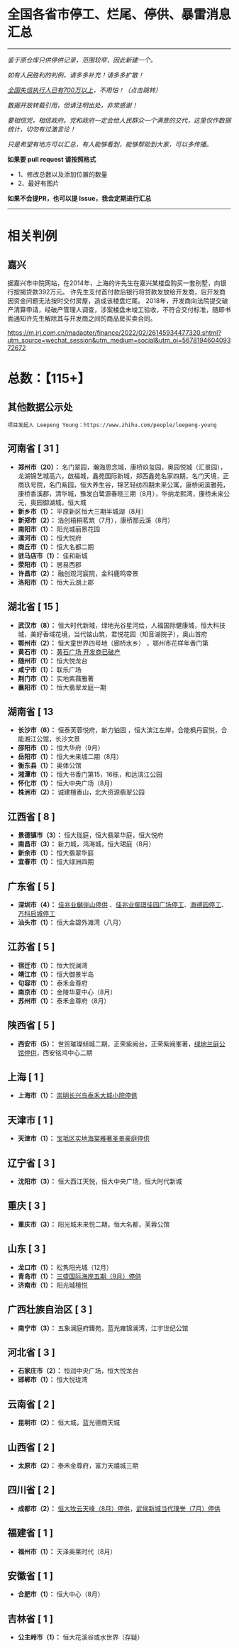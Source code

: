 # 全国各省市停工、烂尾、停供、暴雷消息汇总

***
*鉴于原仓库只供停供记录，范围较窄，因此新建一个。*

*如有人民胜利的判例，请多多补充！请多多扩散！*

*[全国失信执行人已有700万以上](http://zxgk.court.gov.cn/ '失信')，不用怕！（点击跳转）*

*数据开放转载引用，但请注明出处，非常感谢！*  

*要相信党，相信政府。党和政府一定会给人民群众一个满意的交代，这里仅作数据统计，切勿有过激言论！*

*只是希望有地方可以汇总，有人能够看到，能够帮助到大家，可以多传播。*

**如果要 pull request 请按照格式**  
- 1、修改总数以及添加位置的数量  
- 2、最好有图片  

**如果不会提PR，也可以提 Issue，我会定期进行汇总**

***
# 相关判例

## 嘉兴

据嘉兴市中院网站，在2014年，上海的许先生在嘉兴某楼盘购买一套别墅，向银行按揭贷款392万元。
许先生支付首付款后银行将贷款发放给开发商，后开发商因资金问题无法按时交付房屋，造成该楼盘烂尾。
2018年，开发商向法院提交破产清算申请，经破产管理人调查，涉案楼盘未竣工验收，不符合交付标准，随即书面通知许先生解除其与开发商之间的商品房买卖合同。

https://m.jrj.com.cn/madapter/finance/2022/02/26145934477320.shtml?utm_source=wechat_session&utm_medium=social&utm_oi=567819460409372672

# 总数：【115+】
  
## 其他数据公示处
```
项目发起人 Leepeng Young：https://www.zhihu.com/people/leepeng-young
```

## 河南省 [ 31 ]   
- **郑州市（20）：** 名门翠园，瀚海思念城，康桥玖玺园，奥园悦城（汇景园），龙湖锦艺城高六，啟福城，鑫苑国际新城，郑西鑫苑名家四期，名门天境，正商玖号院，名门紫园，恒大养生谷，锦艺轻纺四期未来公寓，康桥阅溪雅苑，康桥香溪郡，清华城，豫发白鹭源春晓三期（8月），华纳龙熙湾，康桥未来公元，奥园御湖城，恒大城    
- **新乡市（1）：** 平原新区恒大三期半城湖（8月）   
- **新郑市（2）：**  浩创梧桐茗筑（7月），康桥那云溪（8月） 
- **南阳市（1）：** 阳光城丽景花园   
- **漯河市（1）：**  恒大悦府    
- **商丘市（1）：**  恒大名都二期  
- **驻马店市（1）：**  佳和新城  
- **荥阳市（1）：**  居易西郡  
- **许昌市（2）：**  融创观河宸院，金科鹿鸣帝景
- **洛阳市（1）：**  恒大云湖上郡  

## 湖北省 [ 15 ]
- **武汉市（8）：** 恒大时代新城，绿地光谷星河绘，人福国际健康城，恒大科技城，美好香域花境，当代铭山筑，君悦花园（知音湖院子），奥山首府  
- **鄂州市（2）：** 恒大童世界四号地（廊桥水乡） ，鄂州市花样年香门第
- **黄石市（1）：** [黄石广场 开发商已破产](./images/黄石市黄石广场开发商破产烂尾图一.png)   
- **随州市（1）：** 恒大悦龙台   
- **咸宁市（1）：** 联乐广场  
- **荆门市（1）：** 实地紫薇雅著  
- **襄阳市（1）：** 恒大翡翠龙庭一期  

## 湖南省 [ 13 
- **长沙市（6）：** 恒泰芙蓉悦府，新力铂园 ，恒大滨江左岸，合能枫丹宸悦，合能湘江公馆，长沙文景  
- **邵阳市（1）：** 恒大华府（9月）  
- **岳阳市（1）：** 恒大未来城二期（8月）   
- **衡东县（1）：** 奥体公馆   
- **湘潭市（1）：** 恒大书香门第15，16栋，和达滨江公园  
- **怀化市（1）：** 恒大中央广场（8月）
- **株洲市（2）：** 诚建檀香山，北大资源翡翠公园

## 江西省 [ 8 ]  
- **景德镇市（3）：** 恒大珑庭，恒大翡翠华庭，恒大悦府  
- **南昌市（3）：** 新力城，鸿海城，恒大珺庭（8月）  
- **新余市（1）：** 恒大翡翠华庭  
- **宜春市（1）：** 恒大绿洲四期  

## 广东省 [ 5 ]
- **深圳市（4）：** [佳兆业樾伴山停供](./images/sz001.jpg) 、[佳兆业御璟佳园广场停工](./images/佳兆业2.jpeg)、[海德园停工](./images/海德园.jpeg)、[万科启城停工](./images/万科1.png)
- **汕头市（1）：** 恒大金碧外滩湾（八月）

## 江苏省 [ 5 ]
- **宿迁市（1）：** 恒大悦澜湾  
- **靖江市（1）：** 恒大御景半岛  
- **句容市（1）：** 泰禾金尊府  
- **南京市（1）：** 金陵华夏中心（8月）  
- **苏州市（1）：** 泰禾金尊府（8月）

## 陕西省 [ 5 ] 
- **西安市（5）：** 世贸璀璨倾城二期，正荣紫阙台，正荣紫阙峯著，[绿地兰庭公馆停供](./images/西安绿地兰亭公馆全体业主强制停贷告知书.png)，西安铭鸿中心二期

## 上海 [ 1 ]
- **上海市（1）：** [崇明长兴岛泰禾大城小院停供](./images/Xingdao_Shanghai.png)

## 天津市 [ 1 ]
- **天津市（1）：** [宝坻区实地海棠雅著圣景豪庭停供](images/天津市实地海棠雅著圣景豪庭.jpeg) 

## 辽宁省 [ 3 ]
- **沈阳市（3）：** 恒大西江天悦，恒大中央广场，恒大时代新城   

## 重庆 [ 3 ]
- **重庆市（3）：** 阳光城未来悦二期，恒大名都，芙蓉公馆

## 山东 [ 3 ]
- **龙口市（1）：** 松隽阳光城（12月）
- **青岛市（1）：** [三盛国际海岸五期（9月）停供](./images/20220713-155354.jpeg)  
- **济南市（1）：** 阳光城檀悦

## 广西壮族自治区 [ 3 ]
- **南宁市（3）：** 五象澜庭府臻苑，蓝光雍锦澜湾，江宇世纪公馆  

## 河北省 [ 3 ]
- **石家庄市（2）：** 恒润中央广场，恒大悦龙台
- **邯郸市（1）：** 恒大悦珑湾

## 云南省 [ 2 ]
- **昆明市（2）：** 恒大城，蓝光德商天城  

## 山西省 [ 2 ]
- **太原市（2）：** 泰禾金尊府，富力天禧城三期   

## 四川省 [ 2 ]
- **成都市（2）：** [恒大牧云天峰（8月）停供](./images/成都新津恒大牧云天峰.jpg)，[武侯新城当代璞誉（7月）停供](./images/whxcdd.jpg)  

## 福建省 [ 1 ]
- **福州市（1）：** 天泽奥莱时代（8月）

## 安徽省 [ 1 ]
- **合肥市（1）：** 恒大中心（8月）

## 吉林省 [ 1 ]
- **公主岭市（1）：** 恒大花溪谷或水世界（存疑）  

